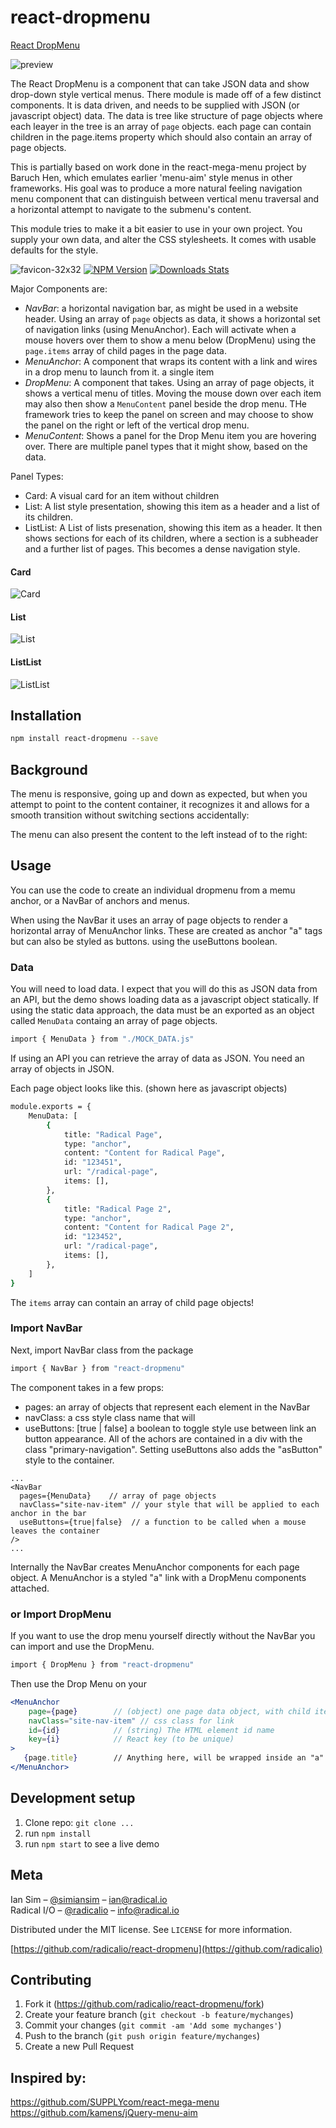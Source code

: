 
# react-dropmenu 

[React DropMenu](https://www.github.com/radicalio/react-dropmenu)

![preview](./img/react-dropmenu.png) 

The React DropMenu is a component that can take JSON data and show drop-down style
vertical menus. There module is made off of a few distinct components. It is data driven,
and needs to be supplied with JSON (or javascript object) data. The data is tree like 
structure of page objects where each leayer in the tree is an array of `page` objects.
each page can contain children in the page.items property which should also contain an
array of page objects.

This is partially based on work done in the react-mega-menu project by Baruch Hen, which 
emulates earlier 'menu-aim' style menus in other frameworks. His goal was to produce a 
more natural feeling navigation menu component that can distinguish between vertical 
menu traversal and a horizontal attempt to navigate to the submenu's content.

This module tries to make it a bit easier to use in your own project. You supply your own
data, and alter the CSS stylesheets. It comes with usable defaults for the style.

![favicon-32x32](./img/favicon.png) 
[![NPM Version][npm-image]][npm-url]
[![Downloads Stats][npm-downloads]][npm-url]


Major Components are:

- *NavBar*: a horizontal navigation bar, as might be used in a website header. Using 
an array of `page` objects as data, it shows a horizontal set of navigation links 
(using MenuAnchor). 
Each will activate when a mouse hovers over them to show a menu below (DropMenu) 
using the `page.items` array of child pages in the page data.
- *MenuAnchor*: A component that wraps its content with a link and wires in a 
drop menu to launch from it. a single item 
- *DropMenu*: A component that takes. Using an array of page objects, it shows a vertical 
menu of titles. Moving the mouse down over each item may also then show a `MenuContent` 
panel beside the drop menu. THe framework tries to keep the panel on screen and may 
choose to show the panel on the right or left of the vertical drop menu.
- *MenuContent*: Shows a panel for the Drop Menu item you are hovering over. There 
are multiple panel types that it might show, based on the data. 

Panel Types:

- Card: A visual card for an item without children 
- List: A list style presentation, showing this item as a header and a list of 
its children. 
- ListList: A List of lists presenation, showing this item as a header. It then shows 
sections for each of its children, where a section is a subheader and a further list 
of pages. This becomes a dense navigation style. 

#### Card
![Card](./img/Card.png) 

#### List
![List](./img/List.png)

#### ListList
![ListList](./img/ListList.png)


## Installation

```sh
npm install react-dropmenu --save
```

## Background

The menu is responsive, going up and down as expected, but when you attempt 
to point to the content container, it recognizes it and allows for a smooth 
transition without switching sections accidentally:

The menu can also present the content to the left instead of to the right:

## Usage

You can use the code to create an individual dropmenu from a memu anchor, 
or a NavBar of anchors and menus. 

When using the NavBar it uses an array of page objects to render a horizontal 
array of MenuAnchor links. These are created as anchor "a" tags but can also be 
styled as buttons. using the useButtons boolean. 

### Data
You will need to load data. I expect that you will do this as JSON data from an API, 
but the demo shows loading data as a javascript object statically. If using the static 
data approach, the data must be an exported as an object called `MenuData` containg an 
array of page objects. 

```sh
import { MenuData } from "./MOCK_DATA.js"
```
If using an API you can retrieve the array of data as JSON. You need an array of objects in JSON.
 

Each page object looks like this. (shown here as javascript objects)

```sh
module.exports = {
    MenuData: [
        {
            title: "Radical Page",
            type: "anchor",
            content: "Content for Radical Page",
            id: "123451",
            url: "/radical-page",
            items: [],
        },
        {
            title: "Radical Page 2",
            type: "anchor",
            content: "Content for Radical Page 2",
            id: "123452",
            url: "/radical-page",
            items: [],
        },
    ]
}
```
The `items` array can contain an array of child page objects!

### Import NavBar
Next, import NavBar class from the package

```sh
import { NavBar } from "react-dropmenu"
```

The component takes in a few props:
- pages: an array of objects that represent each element in the NavBar
- navClass: a css style class name that will
- useButtons: [true | false] a boolean to toggle style use between link an button 
appearance. All of the achors are contained in a div with the class "primary-navigation". 
Setting useButtons also adds the "asButton" style to the container. 

```
...
<NavBar 
  pages={MenuData}    // array of page objects
  navClass="site-nav-item" // your style that will be applied to each anchor in the bar
  useButtons={true|false}  // a function to be called when a mouse leaves the container
/>
...
```

Internally the NavBar creates MenuAnchor components for each page object. A MenuAnchor 
is a styled "a" link with a DropMenu components attached. 

### or Import DropMenu 

If you want to use the drop menu yourself directly without the NavBar you can import 
and use the DropMenu.

```sh
import { DropMenu } from "react-dropmenu"
```
Then use the Drop Menu on your 
```jsx harmony
<MenuAnchor 
    page={page}        // (object) one page data object, with child items
    navClass="site-nav-item" // css class for link
    id={id}            // (string) The HTML element id name
    key={i}            // React key (to be unique)
>
   {page.title}        // Anything here, will be wrapped inside an "a" anchor tag.
</MenuAnchor>

```

## Development setup

1.  Clone repo: `git clone ...`
2.  run `npm install`
3.  run `npm start` to see a live demo

## Meta

Ian Sim – [@simiansim](https://twitter.com/simiansim) – ian@radical.io  
Radical I/O – [@radicalio](https://twitter.com/radicalio) – info@radical.io  

Distributed under the MIT license. See ``LICENSE`` for more information.

[https://github.com/radicalio/react-dropmenu](https://github.com/radicalio)

## Contributing

1. Fork it (<https://github.com/radicalio/react-dropmenu/fork>) 
2. Create your feature branch (`git checkout -b feature/mychanges`)
3. Commit your changes (`git commit -am 'Add some mychanges'`)
4. Push to the branch (`git push origin feature/mychanges`)
5. Create a new Pull Request

## Inspired by:
https://github.com/SUPPLYcom/react-mega-menu  
https://github.com/kamens/jQuery-menu-aim  

<!-- Markdown link & img dfn's -->
[npm-image]: https://img.shields.io/npm/v/datadog-metrics.svg?style=flat-square
[npm-url]: https://www.npmjs.com/package/react-dropmenu
[npm-downloads]: https://img.shields.io/npm/dm/react-dropmenu.svg?style=flat-square

